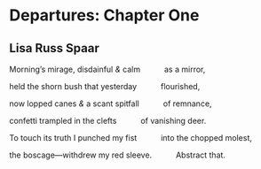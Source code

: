# Departures: Chapter One
## Lisa Russ Spaar
Morning’s mirage, disdainful _&_ calm
          as a mirror,

held the shorn bush that yesterday
          flourished,

now lopped canes _&_ a scant spitfall
          of remnance,

confetti trampled in the clefts
          of vanishing deer.

To touch its truth I punched my fist
          into the chopped molest,

the boscage—withdrew my red sleeve.
          Abstract that.